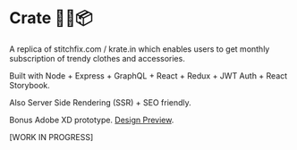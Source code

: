 # Crate 👕👖📦 

A replica of stitchfix.com / krate.in which enables users to get monthly subscription of trendy clothes and accessories. 

Built with Node + Express + GraphQL + React + Redux + JWT Auth + React Storybook. 

Also Server Side Rendering (SSR) + SEO friendly. 

Bonus Adobe XD prototype. [Design Preview](https://xd.adobe.com/view/a662a49f-57e7-4ffd-91bd-080b150b0317/).

[WORK IN PROGRESS]
